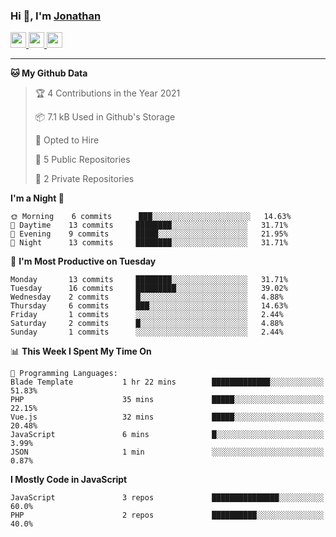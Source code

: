 ### Hi 👋, I'm [Jonathan](https://jonathan-d.ch) 


<p>
  <a href="https://www.twitter.com/redkill2108">
    <img src="https://img.shields.io/badge/twitter-%231DA1F2.svg?&style=for-the-badge&logo=twitter&logoColor=white" height=25>
  </a>
  <a href="https://www.linkedin.com/in/jdebetaz">
    <img src="https://img.shields.io/badge/linkedin-%230077B5.svg?&style=for-the-badge&logo=linkedin&logoColor=white" height=25>
  </a>
  <a href="https://www.instagram.com/jdebetaz/">
    <img src="https://img.shields.io/badge/instagram-%23E4405F.svg?&style=for-the-badge&logo=instagram&logoColor=white" height=25>
  </a>
</p>

-------

<!--START_SECTION:waka-->
**🐱 My Github Data** 

> 🏆 4 Contributions in the Year 2021
 > 
> 📦 7.1 kB Used in Github's Storage 
 > 
> 💼 Opted to Hire
 > 
> 📜 5 Public Repositories 
 > 
> 🔑 2 Private Repositories  
 > 
**I'm a Night 🦉** 

```text
🌞 Morning    6 commits      ███░░░░░░░░░░░░░░░░░░░░░░   14.63% 
🌆 Daytime    13 commits     ████████░░░░░░░░░░░░░░░░░   31.71% 
🌃 Evening    9 commits      █████░░░░░░░░░░░░░░░░░░░░   21.95% 
🌙 Night      13 commits     ████████░░░░░░░░░░░░░░░░░   31.71%

```
📅 **I'm Most Productive on Tuesday** 

```text
Monday       13 commits     ████████░░░░░░░░░░░░░░░░░   31.71% 
Tuesday      16 commits     █████████░░░░░░░░░░░░░░░░   39.02% 
Wednesday    2 commits      █░░░░░░░░░░░░░░░░░░░░░░░░   4.88% 
Thursday     6 commits      ███░░░░░░░░░░░░░░░░░░░░░░   14.63% 
Friday       1 commits      ░░░░░░░░░░░░░░░░░░░░░░░░░   2.44% 
Saturday     2 commits      █░░░░░░░░░░░░░░░░░░░░░░░░   4.88% 
Sunday       1 commits      ░░░░░░░░░░░░░░░░░░░░░░░░░   2.44%

```


📊 **This Week I Spent My Time On** 

```text
💬 Programming Languages: 
Blade Template           1 hr 22 mins        █████████████░░░░░░░░░░░░   51.83% 
PHP                      35 mins             █████░░░░░░░░░░░░░░░░░░░░   22.15% 
Vue.js                   32 mins             █████░░░░░░░░░░░░░░░░░░░░   20.48% 
JavaScript               6 mins              █░░░░░░░░░░░░░░░░░░░░░░░░   3.99% 
JSON                     1 min               ░░░░░░░░░░░░░░░░░░░░░░░░░   0.87%

```

**I Mostly Code in JavaScript** 

```text
JavaScript               3 repos             ███████████████░░░░░░░░░░   60.0% 
PHP                      2 repos             ██████████░░░░░░░░░░░░░░░   40.0%

```



<!--END_SECTION:waka-->
